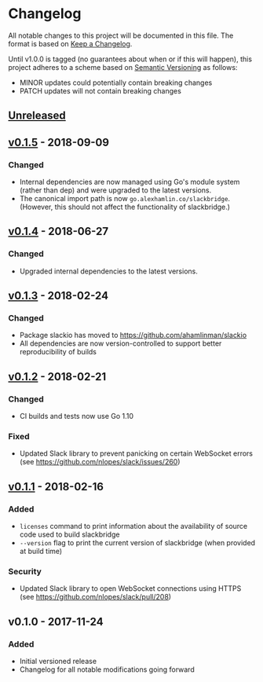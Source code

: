 # Changelog

All notable changes to this project will be documented in this file. The format
is based on [Keep a Changelog].

Until v1.0.0 is tagged (no guarantees about when or if this will happen), this
project adheres to a scheme based on [Semantic Versioning] as follows:

* MINOR updates could potentially contain breaking changes
* PATCH updates will not contain breaking changes

[Keep a Changelog]: http://keepachangelog.com/en/1.0.0/
[Semantic Versioning]: http://semver.org/spec/v2.0.0.html

## [Unreleased]

## [v0.1.5] - 2018-09-09
### Changed
- Internal dependencies are now managed using Go's module system (rather than
  dep) and were upgraded to the latest versions.
- The canonical import path is now `go.alexhamlin.co/slackbridge`. (However,
  this should not affect the functionality of slackbridge.)

## [v0.1.4] - 2018-06-27
### Changed
- Upgraded internal dependencies to the latest versions.

## [v0.1.3] - 2018-02-24
### Changed
- Package slackio has moved to https://github.com/ahamlinman/slackio
- All dependencies are now version-controlled to support better reproducibility
  of builds

## [v0.1.2] - 2018-02-21
### Changed
- CI builds and tests now use Go 1.10

### Fixed
- Updated Slack library to prevent panicking on certain WebSocket errors (see
  https://github.com/nlopes/slack/issues/260)

## [v0.1.1] - 2018-02-16
### Added
- `licenses` command to print information about the availability of source code
  used to build slackbridge
- `--version` flag to print the current version of slackbridge (when provided
  at build time)

### Security
- Updated Slack library to open WebSocket connections using HTTPS (see
  https://github.com/nlopes/slack/pull/208)

## v0.1.0 - 2017-11-24
### Added
- Initial versioned release
- Changelog for all notable modifications going forward

[Unreleased]: https://github.com/ahamlinman/slackbridge/compare/v0.1.5...HEAD
[v0.1.5]: https://github.com/ahamlinman/slackbridge/compare/v0.1.4...v0.1.5
[v0.1.4]: https://github.com/ahamlinman/slackbridge/compare/v0.1.3...v0.1.4
[v0.1.3]: https://github.com/ahamlinman/slackbridge/compare/v0.1.2...v0.1.3
[v0.1.2]: https://github.com/ahamlinman/slackbridge/compare/v0.1.1...v0.1.2
[v0.1.1]: https://github.com/ahamlinman/slackbridge/compare/v0.1.0...v0.1.1
